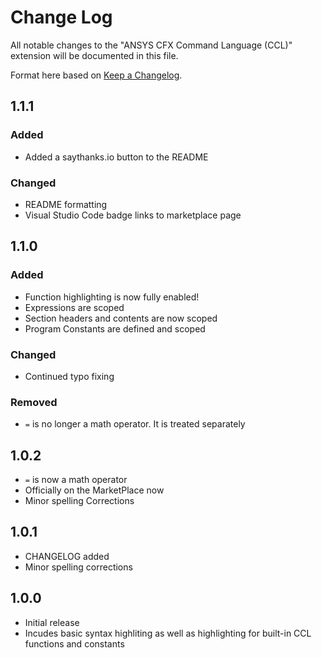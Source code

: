 # Change Log
All notable changes to the "ANSYS CFX Command Language (CCL)" extension will be documented in this file.

Format here based on [Keep a Changelog](http://keepachangelog.com/).

## 1.1.1
### Added
- Added a saythanks.io button to the README

### Changed
- README formatting
- Visual Studio Code badge links to marketplace page

## 1.1.0
### Added
- Function highlighting is now fully enabled!
- Expressions are scoped
- Section headers and contents are now scoped
- Program Constants are defined and scoped

### Changed
- Continued typo fixing

### Removed
- `=` is no longer a math operator. It is treated separately

## 1.0.2
- `=` is now a math operator
- Officially on the MarketPlace now
- Minor spelling Corrections

## 1.0.1
- CHANGELOG added
- Minor spelling corrections

## 1.0.0
- Initial release
- Incudes basic syntax highliting as well as highlighting for built-in CCL functions and constants
